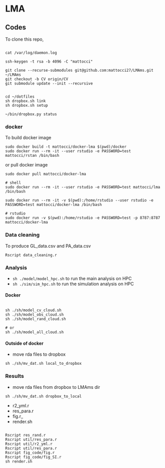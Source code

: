 # LMA

## Codes

To clone this repo,

```

cat /var/log/daemon.log

ssh-keygen -t rsa -b 4096 -C "mattocci"

git clone --recurse-submodules git@github.com:mattocci27/LMAms.git ~/LMAms
git checkout -b CV origin/CV
git submodule update --init --recursive


cd ~/dotfiles
sh dropbox.sh link
sh dropbox.sh setup

~/bin/dropbox.py status

```

### docker

To build docker image

```
sudo docker build -t mattocci/docker-lma $(pwd)/docker
sudo docker run --rm -it --user rstudio -e PASSWORD=test mattocci/rstan /bin/bash

```

or pull docker image

```
sudo docker pull mattocci/docker-lma
```

```
# shell
sudo docker run --rm -it --user rstudio -e PASSWORD=test mattocci/lma /bin/bash

sudo docker run --rm -it -v $(pwd):/home/rstudio --user rstudio -e PASSWORD=test mattocci/docker-lma /bin/bash

# rstudio
sudo docker run -v $(pwd):/home/rstudio -e PASSWORD=test -p 8787:8787 mattocci/docker-lma
```

### Data cleaning  

To produce GL_data.csv and PA_data.csv

```
Rscript data_cleaning.r
```

### Analysis

- `sh ./model/model_hpc.sh` to run the main analysis on HPC
- `sh ./sim/sim_hpc.sh` to run the simulation analysis on HPC


#### Docker

```

sh ./sh/model_cv_cloud.sh
sh ./sh/model_obs_cloud.sh
sh ./sh/model_rand_cloud.sh

# or 
sh ./sh/model_all_cloud.sh
```

#### Outside of docker

- move rda files to dropbox

```
sh ./sh/mv_dat.sh local_to_dropbox
```


### Results

- move rda files from dropbox to LMAms dir

```
sh ./sh/mv_dat.sh dropbox_to_local
```

- r2_yml.r
- res_para.r
- fig.r_
- render.sh

```{r}

Rscript res_rand.r
Rscript util/res_para.r
Rscript util/r2_yml.r
Rscript util/res_para.r
Rscript fig_code/fig.r
Rscript fig_code/fig_SI.r
sh render.sh

```

